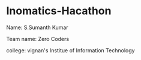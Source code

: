 # Inomatics-Hacathon

Name: S.Sumanth Kumar


Team name: Zero Coders


college: vignan's Institue of Information Technology
